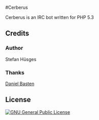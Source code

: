#Cerberus

Cerberus is an IRC bot written for PHP 5.3

## Credits

### Author
Stefan Hüsges  

### Thanks
[Daniel Basten](https://github.com/axhm3a)


## License
[![GNU General Public License](http://www.gnu.org/graphics/gplv3-127x51.png)](http://www.gnu.org/licenses/gpl-3.0)

